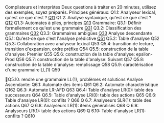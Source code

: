 Compilateurs et Interprètes
Deux questions à traiter en 20 minutes, utilisez des exemples, soyez
préparés.
Principes généraux:
Q1.1: Analyseur lexical, qu'est ce que c'est ? [Q11](Q11)
Q1.2: Analyse syntaxique, qu'est ce que c'est ? [Q12](Q12)
Q1.3: Automates à piles, principes [Q13](Q13)
Grammaire:
Q3.1: Définir formellement ce qu'est une grammaire [Q31](Q31)
Q3.2: Classification des grammaires [Q32](Q32)
Q3.3: Grammaires ambigües [Q33](Q33)
Analyse descendante
Q5.1: Qu'est-ce que c'est l'analyse prédictive [Q51](Q51)
Q5.2: Table d'analyse Q52
Q5.3: Collaboration avec analyseur lexical Q53
Q5.4: transition de lecture, transition d'expansion, ordre préfixe Q54
Q5.5: construction de la table d'analyse: Premier Q55
Q5.6: construction de la table d'analyse: epsilon-Prod Q56
Q5.7: construction de la table d'analyse: Suivant Q57
Q5.8: construction de la table d'analyse: remplissage Q58
Q5.9: caractérisation d'une grammaire LL(1) Q59

Q5.10: rendre une grammaire LL(1), problèmes et solutions
Analyse Ascendante:
Q6.1: Automate des items Q61
Q6.2: Automate charactéristique Q162
Q6.3: Automate LR-AFD Q63
Q6.4: Table d'analyse LR(0): table des successeurs Q64
Q6.5: Table d'analyse LR(0): table des actions Q65
Q6.6: Table d'analyse LR(0): conflits ? Q66
Q 6.7: Analyseurs SLR(1): table des actions Q67
Q 6.8: Analyseurs LR(1): items généralisés Q68
Q 6.9: Analyseurs LR(1): table des actions Q69
Q 6.10: Table d'analyse LR(1): conflits ? Q610


